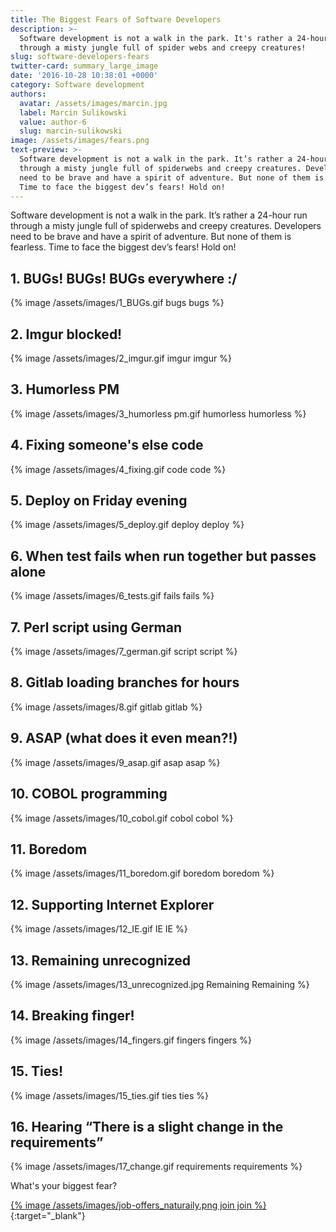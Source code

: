 ```yaml
---
title: The Biggest Fears of Software Developers
description: >-
  Software development is not a walk in the park. It's rather a 24-hour run
  through a misty jungle full of spider webs and creepy creatures!
slug: software-developers-fears
twitter-card: summary_large_image
date: '2016-10-28 10:38:01 +0000'
category: Software development
authors:
  avatar: /assets/images/marcin.jpg
  label: Marcin Sulikowski
  value: author-6
  slug: marcin-sulikowski
image: /assets/images/fears.png
text-preview: >-
  Software development is not a walk in the park. It’s rather a 24-hour run
  through a misty jungle full of spiderwebs and creepy creatures. Developers
  need to be brave and have a spirit of adventure. But none of them is fearless.
  Time to face the biggest dev’s fears! Hold on!
---
```



Software development is not a walk in the park. It’s rather a 24-hour run through a misty jungle full of spiderwebs and creepy creatures. Developers need to be brave and have a spirit of adventure. But none of them is fearless. Time to face the biggest dev’s fears! Hold on!


## 1. BUGs! BUGs! BUGs everywhere :/

  {% image /assets/images/1_BUGs.gif bugs bugs %}

## 2. Imgur blocked!

  {% image /assets/images/2_imgur.gif imgur imgur %}

## 3. Humorless PM

  {% image /assets/images/3_humorless pm.gif humorless humorless %}

## 4. Fixing someone's else code

  {% image /assets/images/4_fixing.gif code code %}

## 5. Deploy on Friday evening

  {% image /assets/images/5_deploy.gif deploy deploy %}

## 6. When test fails when run together but passes alone

  {% image /assets/images/6_tests.gif fails fails %}

## 7. Perl script using German

  {% image /assets/images/7_german.gif script script %}

## 8. Gitlab loading branches for hours

  {% image /assets/images/8.gif gitlab gitlab %}

## 9. ASAP (what does it even mean?!)

  {% image /assets/images/9_asap.gif asap asap %}

## 10. COBOL programming

  {% image /assets/images/10_cobol.gif cobol cobol %}

## 11. Boredom

  {% image /assets/images/11_boredom.gif boredom boredom %}

## 12. Supporting Internet Explorer

  {% image /assets/images/12_IE.gif IE IE %}

## 13. Remaining unrecognized

  {% image /assets/images/13_unrecognized.jpg Remaining Remaining %}

## 14. Breaking finger!

  {% image /assets/images/14_fingers.gif fingers fingers %}

## 15. Ties!

  {% image /assets/images/15_ties.gif ties ties %}

## 16. Hearing “There is a slight change in the requirements”

  {% image /assets/images/17_change.gif requirements requirements %}


What's your biggest fear?

[{% image /assets/images/job-offers_naturaily.png join join %}](https://naturaily.com/careers){:target="_blank"}
